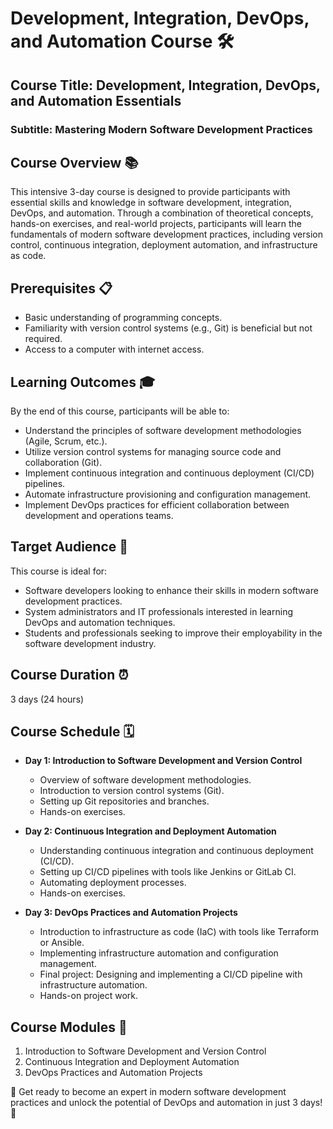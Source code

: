 # Development, Integration, DevOps, and Automation Course 🛠️

## Course Title: Development, Integration, DevOps, and Automation Essentials
### Subtitle: Mastering Modern Software Development Practices

## Course Overview 📚
This intensive 3-day course is designed to provide participants with essential skills and knowledge in software development, integration, DevOps, and automation. Through a combination of theoretical concepts, hands-on exercises, and real-world projects, participants will learn the fundamentals of modern software development practices, including version control, continuous integration, deployment automation, and infrastructure as code.

## Prerequisites 📋
- Basic understanding of programming concepts.
- Familiarity with version control systems (e.g., Git) is beneficial but not required.
- Access to a computer with internet access.

## Learning Outcomes 🎓
By the end of this course, participants will be able to:
- Understand the principles of software development methodologies (Agile, Scrum, etc.).
- Utilize version control systems for managing source code and collaboration (Git).
- Implement continuous integration and continuous deployment (CI/CD) pipelines.
- Automate infrastructure provisioning and configuration management.
- Implement DevOps practices for efficient collaboration between development and operations teams.

## Target Audience 🎯
This course is ideal for:
- Software developers looking to enhance their skills in modern software development practices.
- System administrators and IT professionals interested in learning DevOps and automation techniques.
- Students and professionals seeking to improve their employability in the software development industry.

## Course Duration ⏰
3 days (24 hours)

## Course Schedule 🗓️
- **Day 1: Introduction to Software Development and Version Control**
  - Overview of software development methodologies.
  - Introduction to version control systems (Git).
  - Setting up Git repositories and branches.
  - Hands-on exercises.

- **Day 2: Continuous Integration and Deployment Automation**
  - Understanding continuous integration and continuous deployment (CI/CD).
  - Setting up CI/CD pipelines with tools like Jenkins or GitLab CI.
  - Automating deployment processes.
  - Hands-on exercises.

- **Day 3: DevOps Practices and Automation Projects**
  - Introduction to infrastructure as code (IaC) with tools like Terraform or Ansible.
  - Implementing infrastructure automation and configuration management.
  - Final project: Designing and implementing a CI/CD pipeline with infrastructure automation.
  - Hands-on project work.

## Course Modules 📑
1. Introduction to Software Development and Version Control
2. Continuous Integration and Deployment Automation
3. DevOps Practices and Automation Projects

🚀 Get ready to become an expert in modern software development practices and unlock the potential of DevOps and automation in just 3 days! 🚀
